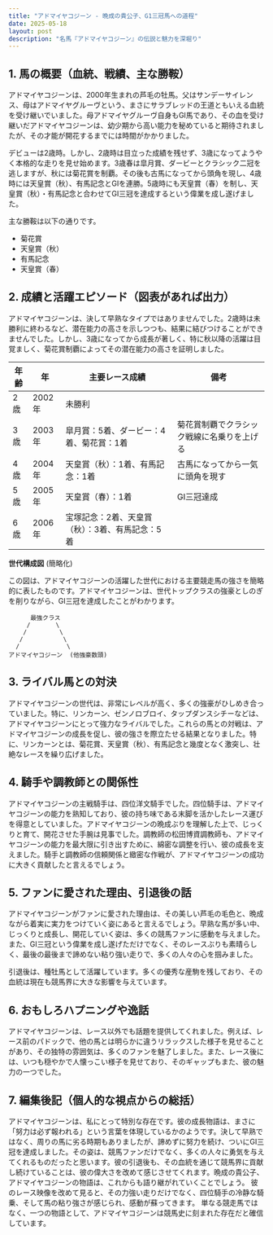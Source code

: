 ```yaml
---
title: "アドマイヤコジーン - 晩成の貴公子、G1三冠馬への道程"
date: 2025-05-18
layout: post
description: "名馬『アドマイヤコジーン』の伝説と魅力を深堀り"
---
```


## 1. 馬の概要（血統、戦績、主な勝鞍）

アドマイヤコジーンは、2000年生まれの芦毛の牡馬。父はサンデーサイレンス、母はアドマイヤグルーヴという、まさにサラブレッドの王道ともいえる血統を受け継いでいました。母アドマイヤグルーヴ自身もGI馬であり、その血を受け継いだアドマイヤコジーンは、幼少期から高い能力を秘めていると期待されましたが、その才能が開花するまでには時間がかかりました。

デビューは2歳時。しかし、2歳時は目立った成績を残せず、3歳になってようやく本格的な走りを見せ始めます。3歳春は皐月賞、ダービーとクラシック二冠を逃しますが、秋には菊花賞を制覇。その後も古馬になってから頭角を現し、4歳時には天皇賞（秋）、有馬記念とGIを連勝。5歳時にも天皇賞（春）を制し、天皇賞（秋）・有馬記念と合わせてGI三冠を達成するという偉業を成し遂げました。

主な勝鞍は以下の通りです。

* 菊花賞
* 天皇賞（秋）
* 有馬記念
* 天皇賞（春）


## 2. 成績と活躍エピソード（図表があれば出力）

アドマイヤコジーンは、決して早熟なタイプではありませんでした。2歳時は未勝利に終わるなど、潜在能力の高さを示しつつも、結果に結びつけることができませんでした。しかし、3歳になってから成長が著しく、特に秋以降の活躍は目覚ましく、菊花賞制覇によってその潜在能力の高さを証明しました。

| 年齢 | 年 | 主要レース成績 | 備考 |
|---|---|---|---|
| 2歳 | 2002年 | 未勝利 |  |
| 3歳 | 2003年 | 皐月賞：5着、ダービー：4着、菊花賞：1着 | 菊花賞制覇でクラシック戦線に名乗りを上げる |
| 4歳 | 2004年 | 天皇賞（秋）：1着、有馬記念：1着 | 古馬になってから一気に頭角を現す |
| 5歳 | 2005年 | 天皇賞（春）：1着 | GI三冠達成 |
| 6歳 | 2006年 | 宝塚記念：2着、天皇賞（秋）：3着、有馬記念：5着 |  |


**世代構成図** (簡略化)

この図は、アドマイヤコジーンの活躍した世代における主要競走馬の強さを簡略的に表したものです。アドマイヤコジーンは、世代トップクラスの強豪としのぎを削りながら、GI三冠を達成したことがわかります。

```
      最強クラス
     /       \
    /         \
   /           \
  /             \
アドマイヤコジーン  (他強豪数頭)

```


## 3. ライバル馬との対決

アドマイヤコジーンの世代は、非常にレベルが高く、多くの強豪がひしめき合っていました。特に、リンカーン、ゼンノロブロイ、タップダンスシチーなどは、アドマイヤコジーンにとって強力なライバルでした。これらの馬との対戦は、アドマイヤコジーンの成長を促し、彼の強さを際立たせる結果となりました。特に、リンカーンとは、菊花賞、天皇賞（秋）、有馬記念と幾度となく激突し、壮絶なレースを繰り広げました。


## 4. 騎手や調教師との関係性

アドマイヤコジーンの主戦騎手は、四位洋文騎手でした。四位騎手は、アドマイヤコジーンの能力を熟知しており、彼の持ち味である末脚を活かしたレース運びを得意としていました。アドマイヤコジーンの晩成ぶりを理解した上で、じっくりと育て、開花させた手腕は見事でした。調教師の松田博資調教師も、アドマイヤコジーンの能力を最大限に引き出すために、綿密な調整を行い、彼の成長を支えました。騎手と調教師の信頼関係と緻密な作戦が、アドマイヤコジーンの成功に大きく貢献したと言えるでしょう。


## 5. ファンに愛された理由、引退後の話

アドマイヤコジーンがファンに愛された理由は、その美しい芦毛の毛色と、晩成ながら着実に実力をつけていく姿にあると言えるでしょう。早熟な馬が多い中、じっくりと成長し、開花していく姿は、多くの競馬ファンに感動を与えました。また、GI三冠という偉業を成し遂げただけでなく、そのレースぶりも素晴らしく、最後の最後まで諦めない粘り強い走りで、多くの人々の心を掴みました。

引退後は、種牡馬として活躍しています。多くの優秀な産駒を残しており、その血統は現在も競馬界に大きな影響を与えています。


## 6. おもしろハプニングや逸話

アドマイヤコジーンは、レース以外でも話題を提供してくれました。例えば、レース前のパドックで、他の馬とは明らかに違うリラックスした様子を見せることがあり、その独特の雰囲気は、多くのファンを魅了しました。また、レース後には、いつも穏やかで人懐っこい様子を見せており、そのギャップもまた、彼の魅力の一つでした。


## 7. 編集後記（個人的な視点からの総括）

アドマイヤコジーンは、私にとって特別な存在です。彼の成長物語は、まさに「努力は必ず報われる」という言葉を体現しているかのようです。決して早熟ではなく、周りの馬に劣る時期もありましたが、諦めずに努力を続け、ついにGI三冠を達成しました。その姿は、競馬ファンだけでなく、多くの人々に勇気を与えてくれるものだったと思います。彼の引退後も、その血統を通じて競馬界に貢献し続けていることは、彼の偉大さを改めて感じさせてくれます。晩成の貴公子、アドマイヤコジーンの物語は、これからも語り継がれていくことでしょう。  彼のレース映像を改めて見ると、その力強い走りだけでなく、四位騎手の冷静な騎乗、そして馬の粘り強さが感じられ、感動が蘇ってきます。  単なる競走馬ではなく、一つの物語として、アドマイヤコジーンは競馬史に刻まれた存在だと確信しています。
